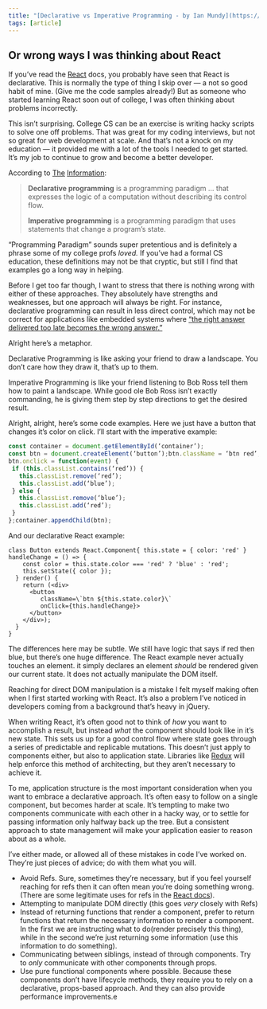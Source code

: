 ```yaml
---
title: "[Declarative vs Imperative Programming - by Ian Mundy](https://codeburst.io/declarative-vs-imperative-programming-a8a7c93d9ad2)"
tags: [article]
---
```


## Or wrong ways I was thinking about React

If you’ve read the [React](https://facebook.github.io/react/) docs, you probably have seen that React is declarative. This is normally the type of thing I skip over — a not so good habit of mine. (Give me the code samples already!) But as someone who started learning React soon out of college, I was often thinking about problems incorrectly.

This isn’t surprising. College CS can be an exercise is writing hacky scripts to solve one off problems. That was great for my coding interviews, but not so great for web development at scale. And that’s not a knock on my education — it provided me with a lot of the tools I needed to get started. It’s my job to continue to grow and become a better developer.

According to [The](https://en.wikipedia.org/wiki/Declarative_programming) [Information](https://en.wikipedia.org/wiki/Imperative_programming):

> **Declarative programming** is a programming paradigm … that expresses the logic of a computation without describing its control flow.
> 
> **Imperative programming** is a programming paradigm that uses statements that change a program’s state.

“Programming Paradigm” sounds super pretentious and is definitely a phrase some of my college profs _loved._ If you’ve had a formal CS education, these definitions may not be that cryptic, but still I find that examples go a long way in helping.

Before I get too far though, I want to stress that there is nothing wrong with either of these approaches. They absolutely have strengths and weaknesses, but one approach will always be right. For instance, declarative programming can result in less direct control, which may not be correct for applications like embedded systems where [“the right answer delivered too late becomes the wrong answer.”](https://www.google.com/url?sa=t&rct=j&q=&esrc=s&source=web&cd=2&cad=rja&uact=8&ved=0ahUKEwjGvp7d-Z3SAhVJ_WMKHftKBgQQFggjMAE&url=http%3A%2F%2Fcacm.acm.org%2Fmagazines%2F2002%2F6%2F7037-middleware-for-real-time-and-embedded-systems%2Ffulltext&usg=AFQjCNEtH_D9tnPbEvM3MB9oetQb7nm-3Q)

Alright here’s a metaphor.

Declarative Programming is like asking your friend to draw a landscape. You don’t care how they draw it, that’s up to them.

Imperative Programming is like your friend listening to Bob Ross tell them how to paint a landscape. While good ole Bob Ross isn’t exactly commanding, he is giving them step by step directions to get the desired result.

Alright, alright, here’s some code examples. Here we just have a button that changes it’s color on click. I’ll start with the imperative example:
```Javascript
const container = document.getElementById(‘container’);  
const btn = document.createElement(‘button’);btn.className = ‘btn red’;  
btn.onclick = function(event) {  
 if (this.classList.contains(‘red’)) {  
   this.classList.remove(‘red’);  
   this.classList.add(‘blue’);  
 } else {  
   this.classList.remove(‘blue’);  
   this.classList.add(‘red’);  
 }  
};container.appendChild(btn);
```
And our declarative React example:
```JSX
class Button extends React.Component{ this.state = { color: 'red' } handleChange = () => {  
    const color = this.state.color === 'red' ? 'blue' : 'red';  
    this.setState({ color });  
  } render() {  
    return (<div>  
      <button   
         className=\`btn ${this.state.color}\`  
         onClick={this.handleChange}>  
      </button>  
    </div>);  
  }  
}
```
The differences here may be subtle. We still have logic that says if red then blue, but there’s one huge difference. The React example never actually touches an element. it simply declares an element _should_ be rendered given our current state. It does not actually manipulate the DOM itself.

Reaching for direct DOM manipulation is a mistake I felt myself making often when I first started working with React. It’s also a problem I’ve noticed in developers coming from a background that’s heavy in jQuery.

When writing React, it’s often good not to think of _how_ you want to accomplish a result, but instead _what_ the component should look like in it’s new state. This sets us up for a good control flow where state goes through a series of predictable and replicable mutations. This doesn’t just apply to components either, but also to application state. Libraries like [Redux](http://redux.js.org/) will help enforce this method of architecting, but they aren’t necessary to achieve it.

To me, application structure is the most important consideration when you want to embrace a declarative approach. It’s often easy to follow on a single component, but becomes harder at scale. It’s tempting to make two components communicate with each other in a hacky way, or to settle for passing information only halfway back up the tree. But a consistent approach to state management will make your application easier to reason about as a whole.

I’ve either made, or allowed all of these mistakes in code I’ve worked on. They’re just pieces of advice; do with them what you will.

-   Avoid Refs. Sure, sometimes they’re necessary, but if you feel yourself reaching for refs then it can often mean you’re doing something wrong. (There are some legitimate uses for refs in the [React docs](https://facebook.github.io/react/docs/refs-and-the-dom.html)).
-   Attempting to manipulate DOM directly (this goes _very_ closely with Refs)
-   Instead of returning functions that render a component, prefer to return functions that return the necessary information to render a component. In the first we are instructing what to do(render precisely this thing), while in the second we’re just returning some information (use this information to do something).
-   Communicating between siblings, instead of through components. Try to _only_ communicate with other components through props.
-   Use pure functional components where possible. Because these components don’t have lifecycle methods, they require you to rely on a declarative, props-based approach. And they can also provide performance improvements.e
